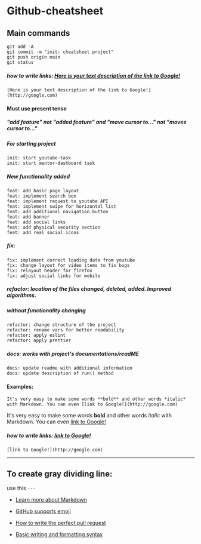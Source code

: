 # Github-cheatsheet

## Main commands

```
git add -A
git commit -m "init: cheatsheet project"
git push origin main
git status
```

##### how to write links: [Here is your text description of the link to Google!](http://google.com)
```
[Here is your text description of the link to Google!](http://google.com)
```

#### Must use present tense
##### "add feature" not "added feature" and "move cursor to..." not "moves cursor to..."

##### For starting project
```
init: start youtube-task
init: start mentor-dashboard task
```

##### New functionality added
```
feat: add basic page layout
feat: implement search box 
feat: implement request to youtube API
feat: implement swipe for horizontal list
feat: add additional navigation button
feat: add banner
feat: add social links
feat: add physical security section
feat: add real social icons
```

##### fix:
```
fix: implement correct loading data from youtube
fix: change layout for video items to fix bugs
fix: relayout header for firefox
fix: adjust social links for mobile
```

##### refactor: location of the files changed, deleted, added. Improved algorithms. 
##### without functionality changing
```
refactor: change structure of the project
refactor: rename vars for better readability
refactor: apply eslint
refactor: apply prettier
```

##### docs: works with project's documentations/readME
```
docs: update readme with additional information
docs: update description of run() method
```

#### Examples:
```
It's very easy to make some words **bold** and other words *italic* with Markdown. You can even [link to Google!](http://google.com)
```

It's very easy to make some words **bold** and other words *italic* with Markdown. You can even [link to Google!](http://google.com)


##### how to write links: [link to Google!](http://google.com)
```
[link to Google!](http://google.com)
```
---
To create gray dividing line:
---
use this ```---```
* [Learn more about Markdown](https://guides.github.com/features/mastering-markdown)

* [GitHub supports emoji](https://github.com/ikatyang/emoji-cheat-sheet/blob/master/README.md#smileys--emotion)

* [How to write the perfect pull request](https://github.blog/2015-01-21-how-to-write-the-perfect-pull-request)

* [Basic writing and formatting syntax](https://docs.github.com/en/free-pro-team@latest/github/writing-on-github/basic-writing-and-formatting-syntax)
